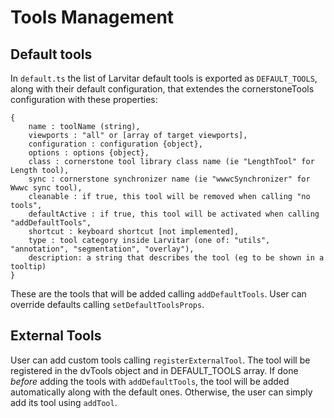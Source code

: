 # Tools Management

## Default tools

In `default.ts` the list of Larvitar default tools is exported as `DEFAULT_TOOLS`, along with their default configuration, that extendes the cornerstoneTools configuration with these properties:

```
{
    name : toolName (string),
    viewports : "all" or [array of target viewports],
    configuration : configuration {object},
    options : options {object},
    class : cornerstone tool library class name (ie "LengthTool" for Length tool),
    sync : cornerstone synchronizer name (ie "wwwcSynchronizer" for Wwwc sync tool),
    cleanable : if true, this tool will be removed when calling "no tools",
    defaultActive : if true, this tool will be activated when calling "addDefaultTools",
    shortcut : keyboard shortcut [not implemented],
    type : tool category inside Larvitar (one of: "utils", "annotation", "segmentation", "overlay"),
    description: a string that describes the tool (eg to be shown in a tooltip)
}
```

These are the tools that will be added calling `addDefaultTools`. User can override defaults calling `setDefaultToolsProps`.

## External Tools

User can add custom tools calling `registerExternalTool`. The tool will be registered in the dvTools object and in DEFAULT_TOOLS array. If done _before_ adding the tools with `addDefaultTools`, the tool will be added automatically along with the default ones. Otherwise, the user can simply add its tool using `addTool`.
